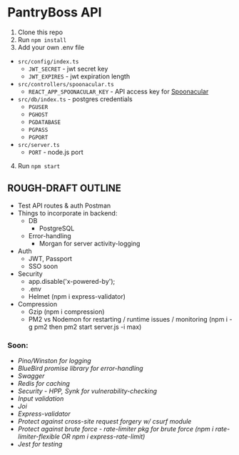 # PantryBoss API

1. Clone this repo
2. Run `npm install`
3. Add your own .env file

- `src/config/index.ts`
  - `JWT_SECRET` - jwt secret key
  - `JWT_EXPIRES` - jwt expiration length
- `src/controllers/spoonacular.ts`
  - `REACT_APP_SPOONACULAR_KEY` - API access key for [Spoonacular](https://spoonacular.com/food-api)
- `src/db/index.ts` - postgres credentials
  - `PGUSER`
  - `PGHOST`
  - `PGDATABASE`
  - `PGPASS`
  - `PGPORT`
- `src/server.ts`
  - `PORT` - node.js port

4. Run `npm start`

## ROUGH-DRAFT OUTLINE

- Test API routes & auth Postman
- Things to incorporate in backend:
  - DB
    - PostgreSQL
  - Error-handling
    - Morgan for server activity-logging
- Auth
  - JWT, Passport
  - SSO soon
- Security
  - app.disable('x-powered-by');
  - .env
  - Helmet
    (npm i express-validator)
- Compression
  - Gzip (npm i compression)
  - PM2 vs Nodemon for restarting / runtime issues / monitoring (npm i -g pm2 then pm2 start server.js -i max)

### Soon:

- _Pino/Winston for logging_
- _BlueBird promise library for error-handling_
- _Swagger_
- _Redis for caching_
- _Security - HPP, Synk for vulnerability-checking_
- _Input validation_
- _Joi_
- _Express-validator_
- _Protect against cross-site request forgery w/ csurf module_
- _Protect against brute force - rate-limiter pkg for brute force (npm i rate-limiter-flexible OR npm i express-rate-limit)_
- _Jest for testing_
